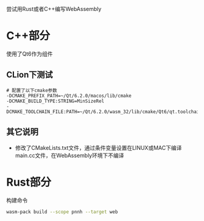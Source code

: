 尝试用Rust或者C++编写WebAssembly

# C++部分

使用了Qt6作为组件

## CLion下测试

```shell
# 配置了以下cmake参数
-DCMAKE_PREFIX_PATH=~/Qt/6.2.0/macos/lib/cmake
-DCMAKE_BUILD_TYPE:STRING=MinSizeRel
-DCMAKE_TOOLCHAIN_FILE:PATH=~/Qt/6.2.0/wasm_32/lib/cmake/Qt6/qt.toolchain.cmake
```

## 其它说明

* 修改了CMakeLists.txt文件，通过条件变量设置在LINUX或MAC下编译main.cc文件，在WebAssembly环境下不编译

# Rust部分

构建命令

```bash
wasm-pack build --scope pnnh --target web
```